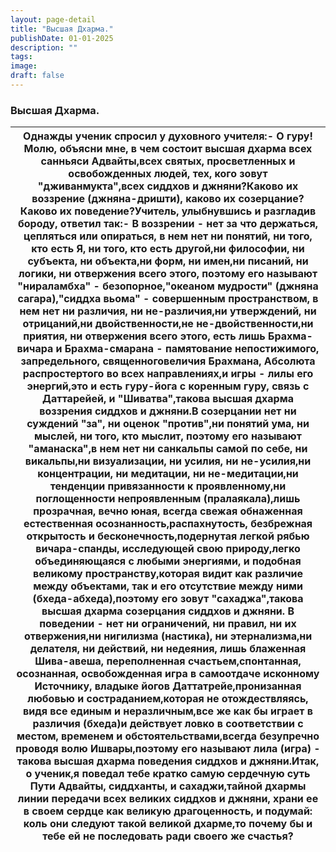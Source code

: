 ```yaml
---
layout: page-detail
title: "Высшая Дхарма."
publishDate: 01-01-2025
description: ""
tags:
image:
draft: false
---
```


### Высшая Дхарма.

| Однажды ученик спросил у духовного учителя:\- О гуру!Молю, объясни мне, в чем состоит высшая дхарма всех санньяси Адвайты,всех святых, просветленных и освобожденных людей, тех, кого зовут "дживанмукта",всех сиддхов и джняни?Каково их воззрение (джняна-дришти), каково их созерцание?Каково их поведение?Учитель, улыбнувшись и разгладив бороду, ответил так:\- В воззрении - нет за что держаться, цепляться или опираться, в нем нет ни понятий,  ни того, кто есть Я, ни того, кто есть другой,ни философии, ни субъекта, ни объекта,ни форм, ни имен,ни писаний, ни логики, ни отвержения всего этого, поэтому его называют "нираламбха" - безопорное,"океаном мудрости" (джняна сагара),"сиддха вьома" - совершенным пространством, в нем нет ни различия, ни не-различия,ни утверждений, ни отрицаний,ни двойственности,не не-двойственности,ни приятия, ни отвержения всего этого, есть лишь Брахма-вичара и Брахма-смарана - памятование непостижимого, запредельного, священноговеличия Брахмана, Абсолюта распростертого во всех направлениях,и игры - лилы его энергий,это и есть гуру-йога с коренным гуру, связь с Даттарейей, и "Шиватва",такова высшая дхарма воззрения сиддхов и джняни.В созерцании нет ни суждений "за", ни оценок "против",ни понятий ума, ни мыслей, ни того, кто мыслит, поэтому его называют "аманаска",в нем нет ни санкальпы самой по себе, ни викальпы,ни визуализации, ни усилия, ни не-усилия,ни концентрации, ни медитации, ни не-медитации,ни тенденции привязанности к проявленному,ни поглощенности непроявленным (пралаякала),лишь прозрачная, вечно юная, всегда свежая обнаженная естественная осознанность,распахнутость, безбрежная открытость и бесконечность,подернутая легкой рябью вичара-спанды, исследующей свою природу,легко объединяющаяся с любыми энергиями, и подобная великому пространству,которая видит как различие между объектами, так и его отсутствие между ними (бхеда-абхеда),поэтому его зовут "сахаджа",такова высшая дхарма созерцания сиддхов и джняни. В поведении - нет ни ограничений, ни правил, ни их отвержения,ни нигилизма (настика), ни этернализма,ни делателя, ни действий, ни недеяния, лишь блаженная Шива-авеша, переполненная счастьем,спонтанная, осознанная, освобожденная игра в самоотдаче исконному Источнику, владыке йогов Даттатрейе,пронизанная любовью и состраданием,которая не отождествляясь, видя все единым и неразличным,все же как бы играет в различия (бхеда)и действует ловко в соответствии с местом, временем и обстоятельствами,всегда безупречно проводя волю Ишвары,поэтому его называют лила (игра) - такова высшая дхарма поведения сиддхов и джняни.Итак, о ученик,я поведал тебе кратко самую сердечную суть Пути Адвайты, сиддханты, и сахаджи,тайной дхармы линии передачи всех великих сиддхов и джняни, храни ее в своем сердце как великую драгоценность, и подумай: коль они следуют такой великой дхарме,то почему бы и тебе ей не последовать ради своего же счастья? |
| ------------------------------------------------------------------------------------------------------------------------------------------------------------------------------------------------------------------------------------------------------------------------------------------------------------------------------------------------------------------------------------------------------------------------------------------------------------------------------------------------------------------------------------------------------------------------------------------------------------------------------------------------------------------------------------------------------------------------------------------------------------------------------------------------------------------------------------------------------------------------------------------------------------------------------------------------------------------------------------------------------------------------------------------------------------------------------------------------------------------------------------------------------------------------------------------------------------------------------------------------------------------------------------------------------------------------------------------------------------------------------------------------------------------------------------------------------------------------------------------------------------------------------------------------------------------------------------------------------------------------------------------------------------------------------------------------------------------------------------------------------------------------------------------------------------------------------------------------------------------------------------------------------------------------------------------------------------------------------------------------------------------------------------------------------------------------------------------------------------------------------------------------------------------------------------------------------------------------------------------------------------------------------------------------------------------------------------------------------------------------------------------------------------------------------------------------------------------------------------------------------------------------------------------------------------------------------------------------------------------------------------------------------------------------------------------------------------------------------------------------------------------------------------------------------------------------------------------------------------------------------------------------------------------------------------------------------------------------------------------------------------- |
  
  
